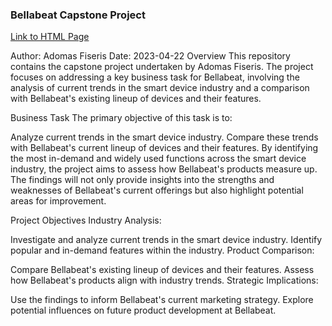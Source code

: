 ### Bellabeat Capstone Project
[Link to HTML Page](https://adomas1992.github.io/Bellabeat/Capstone_Project_Bellabeat.html)

Author: Adomas Fiseris
Date: 2023-04-22
Overview
This repository contains the capstone project undertaken by Adomas Fiseris. The project focuses on addressing a key business task for Bellabeat, involving the analysis of current trends in the smart device industry and a comparison with Bellabeat's existing lineup of devices and their features.

Business Task
The primary objective of this task is to:

Analyze current trends in the smart device industry.
Compare these trends with Bellabeat's current lineup of devices and their features.
By identifying the most in-demand and widely used functions across the smart device industry, the project aims to assess how Bellabeat's products measure up. The findings will not only provide insights into the strengths and weaknesses of Bellabeat's current offerings but also highlight potential areas for improvement.

Project Objectives
Industry Analysis:

Investigate and analyze current trends in the smart device industry.
Identify popular and in-demand features within the industry.
Product Comparison:

Compare Bellabeat's existing lineup of devices and their features.
Assess how Bellabeat's products align with industry trends.
Strategic Implications:

Use the findings to inform Bellabeat's current marketing strategy.
Explore potential influences on future product development at Bellabeat.
